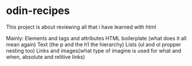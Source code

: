 # odin-recipes

This project is about reviewing all that i have learned with html

Mainly:
Elements and tags and attributes 
HTML boilerplate (what does it all mean again)
Text (the p and the h1 the hierarchy)
Lists (ul and ol propper nesting too)
Links and images(what type of imagine is used for what and when, absolute and relitive links)
